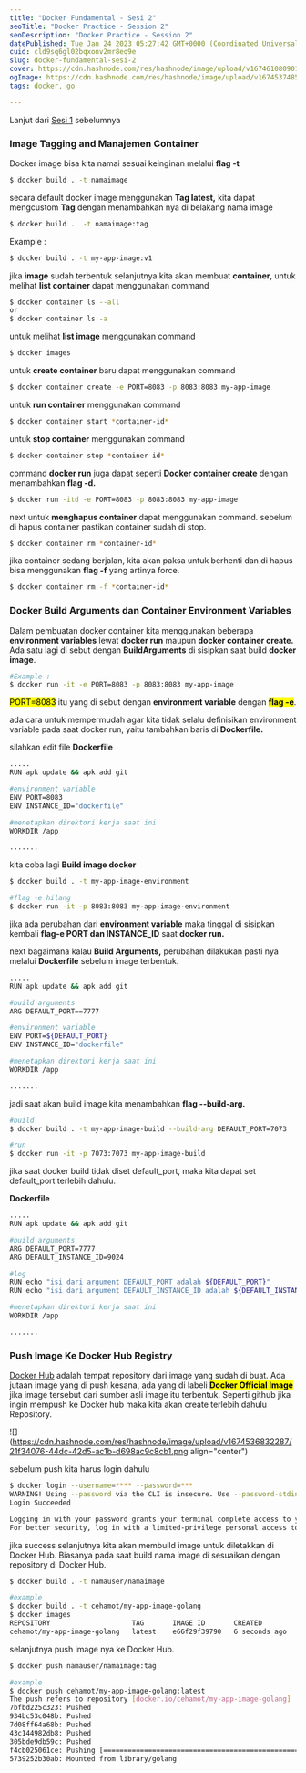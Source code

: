 ```yaml
---
title: "Docker Fundamental - Sesi 2"
seoTitle: "Docker Practice - Session 2"
seoDescription: "Docker Practice - Session 2"
datePublished: Tue Jan 24 2023 05:27:42 GMT+0000 (Coordinated Universal Time)
cuid: cld9sq6gl02bqxonv2mr8eq9e
slug: docker-fundamental-sesi-2
cover: https://cdn.hashnode.com/res/hashnode/image/upload/v1674610809019/f45d16df-c041-45ab-966f-653740b4205f.webp
ogImage: https://cdn.hashnode.com/res/hashnode/image/upload/v1674537485534/b1b58b1f-c63c-4fcb-a93b-9b7e1bfac1ae.jpeg
tags: docker, go

---
```


Lanjut dari [Sesi 1](https://mdrdani.my.id/docker-practice-session-1) sebelumnya

### Image Tagging and Manajemen Container

Docker image bisa kita namai sesuai keinginan melalui **flag -t**

```bash
$ docker build . -t namaimage
```

secara default docker image menggunakan **Tag latest,** kita dapat mengcustom **Tag** dengan menambahkan nya di belakang nama image

```bash
$ docker build .  -t namaimage:tag
```

Example :

```bash
$ docker build . -t my-app-image:v1
```

jika **image** sudah terbentuk selanjutnya kita akan membuat **container**, untuk melihat **list container** dapat menggunakan command

```bash
$ docker container ls --all
or
$ docker container ls -a
```

untuk melihat **list image** menggunakan command

```bash
$ docker images
```

untuk **create container** baru dapat menggunakan command

```bash
$ docker container create -e PORT=8083 -p 8083:8083 my-app-image
```

untuk **run container** menggunakan command

```bash
$ docker container start *container-id*
```

untuk **stop container** menggunakan command

```bash
$ docker container stop *container-id*
```

command **docker run** juga dapat seperti **Docker container create** dengan menambahkan **flag -d.**

```bash
$ docker run -itd -e PORT=8083 -p 8083:8083 my-app-image
```

next untuk **menghapus container** dapat menggunakan command. sebelum di hapus container pastikan container sudah di stop.

```bash
$ docker container rm *container-id*
```

jika container sedang berjalan, kita akan paksa untuk berhenti dan di hapus bisa menggunakan **flag -f** yang artinya force.

```bash
$ docker container rm -f *container-id*
```

### Docker Build Arguments dan Container Environment Variables

Dalam pembuatan docker container kita menggunakan beberapa **environment variables** lewat **docker run** maupun **docker container create.** Ada satu lagi di sebut dengan **BuildArguments** di sisipkan saat build **docker image**.

```bash
#Example :
$ docker run -it -e PORT=8083 -p 8083:8083 my-app-image
```

<mark>PORT=8083</mark> itu yang di sebut dengan **environment variable** dengan **<mark>flag -e</mark>**.

ada cara untuk mempermudah agar kita tidak selalu definisikan environment variable pada saat docker run, yaitu tambahkan baris di **Dockerfile.**

silahkan edit file **Dockerfile**

```bash
.....
RUN apk update && apk add git

#environment variable
ENV PORT=8083
ENV INSTANCE_ID="dockerfile"

#menetapkan direktori kerja saat ini
WORKDIR /app

.......
```

kita coba lagi **Build image docker**

```bash
$ docker build . -t my-app-image-environment

#flag -e hilang
$ docker run -it -p 8083:8083 my-app-image-environment
```

jika ada perubahan dari **environment variable** maka tinggal di sisipkan kembali **flag-e PORT dan INSTANCE\_ID** saat **docker run.**

next bagaimana kalau **Build Arguments,** perubahan dilakukan pasti nya melalui **Dockerfile** sebelum image terbentuk.

```bash
.....
RUN apk update && apk add git

#build arguments
ARG DEFAULT_PORT==7777

#environment variable
ENV PORT=${DEFAULT_PORT}
ENV INSTANCE_ID="dockerfile"

#menetapkan direktori kerja saat ini
WORKDIR /app

.......
```

jadi saat akan build image kita menambahkan **flag --build-arg.**

```bash
#build
$ docker build . -t my-app-image-build --build-arg DEFAULT_PORT=7073

#run
$ docker run -it -p 7073:7073 my-app-image-build
```

jika saat docker build tidak diset default\_port, maka kita dapat set default\_port terlebih dahulu.

**Dockerfile**

```bash
.....
RUN apk update && apk add git

#build arguments
ARG DEFAULT_PORT=7777
ARG DEFAULT_INSTANCE_ID=9024

#log
RUN echo "isi dari argument DEFAULT_PORT adalah ${DEFAULT_PORT}"
RUN echo "isi dari argument DEFAULT_INSTANCE_ID adalah ${DEFAULT_INSTANCE_ID}"

#menetapkan direktori kerja saat ini
WORKDIR /app

.......
```

### Push Image Ke Docker Hub Registry

[Docker Hub](https://hub.docker.com/) adalah tempat repository dari image yang sudah di buat. Ada jutaan image yang di push kesana, ada yang di labeli **<mark>Docker Official Image</mark>** jika image tersebut dari sumber asli image itu terbentuk. Seperti github jika ingin mempush ke Docker hub maka kita akan create terlebih dahulu Repository.

![](https://cdn.hashnode.com/res/hashnode/image/upload/v1674536832287/21f34076-44dc-42d5-ac1b-d698ac9c8cb1.png align="center")

sebelum push kita harus login dahulu

```bash
$ docker login --username=**** --password=***
WARNING! Using --password via the CLI is insecure. Use --password-stdin.
Login Succeeded

Logging in with your password grants your terminal complete access to your account. 
For better security, log in with a limited-privilege personal access token. Learn more at https://docs.docker.com/go/access-tokens/
```

jika success selanjutnya kita akan membuild image untuk diletakkan di Docker Hub. Biasanya pada saat build nama image di sesuaikan dengan repository di Docker Hub.

```bash
$ docker build . -t namauser/namaimage

#example
$ docker build . -t cehamot/my-app-image-golang
$ docker images
REPOSITORY                    TAG       IMAGE ID       CREATED             SIZE
cehamot/my-app-image-golang   latest    e66f29f39790   6 seconds ago       372MB
```

selanjutnya push image nya ke Docker Hub.

```bash
$ docker push namauser/namaimage:tag

#example
$ docker push cehamot/my-app-image-golang:latest
The push refers to repository [docker.io/cehamot/my-app-image-golang]
7bfbd225c323: Pushed 
934bc53c048b: Pushed 
7d08ff64a68b: Pushed 
43c144982db8: Pushed 
305bde9db59c: Pushed 
f4cb025061ce: Pushing [==================================================>]  11.06MB
5739252b30ab: Mounted from library/golang
```